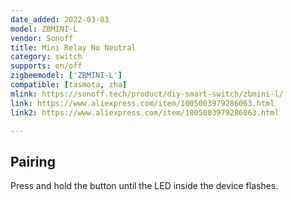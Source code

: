 ```yaml
---
date_added: 2022-03-03
model: ZBMINI-L
vendor: Sonoff
title: Mini Relay No Neutral
category: switch
supports: on/off
zigbeemodel: ['ZBMINI-L']
compatible: [tasmota, zha]
mlink: https://sonoff.tech/product/diy-smart-switch/zbmini-l/
link: https://www.aliexpress.com/item/1005003979286063.html
link2: https://www.aliexpress.com/item/1005003979286063.html

---
```

## Pairing
Press and hold the button until the LED inside the device flashes.